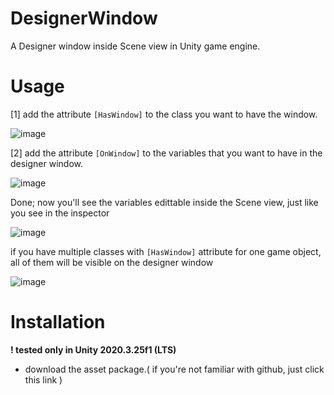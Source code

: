# DesignerWindow
A Designer window inside Scene view in Unity game engine.

# Usage
[1] add the attribute `[HasWindow]` to the class you want to have the window.

![image](https://user-images.githubusercontent.com/72737724/153036859-6f75211d-f9f7-4c07-80e2-95af6db38a1e.png)

[2] add the attribute `[OnWindow]` to the variables that you want to have in the designer window.

![image](https://user-images.githubusercontent.com/72737724/153037044-1b047ef9-4c7d-4d21-98c8-87ccfd63b3aa.png)

Done; now you'll see the variables edittable inside the Scene view, just like you see in the inspector

![image](https://user-images.githubusercontent.com/72737724/153037398-1322a67f-3133-471e-b384-bf31748735eb.png)

if you have multiple classes with `[HasWindow]` attribute for one game object, all of them will be visible on the designer window

![image](https://user-images.githubusercontent.com/72737724/153037771-0bfe886e-2024-4c8c-a9a6-d862b56c03f2.png)

# Installation
**! tested only in Unity 2020.3.25f1 (LTS)**
- download the asset package.( if you're not familiar with github, just click this link )
